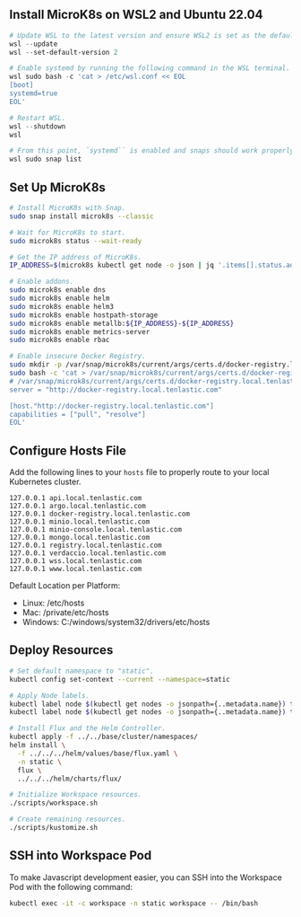 ## Install MicroK8s on WSL2 and Ubuntu 22.04

```powershell
# Update WSL to the latest version and ensure WSL2 is set as the default version.
wsl --update
wsl --set-default-version 2

# Enable systemd by running the following command in the WSL terminal.
wsl sudo bash -c 'cat > /etc/wsl.conf << EOL
[boot]
systemd=true
EOL'

# Restart WSL.
wsl --shutdown
wsl

# From this point, `systemd`` is enabled and snaps should work properly.
wsl sudo snap list
```

## Set Up MicroK8s

```bash
# Install MicroK8s with Snap.
sudo snap install microk8s --classic

# Wait for MicroK8s to start.
sudo microk8s status --wait-ready

# Get the IP address of MicroK8s.
IP_ADDRESS=$(microk8s kubectl get node -o json | jq '.items[].status.addresses[] | select(.type=="InternalIP") | .address')

# Enable addons.
sudo microk8s enable dns
sudo microk8s enable helm
sudo microk8s enable helm3
sudo microk8s enable hostpath-storage
sudo microk8s enable metallb:${IP_ADDRESS}-${IP_ADDRESS}
sudo microk8s enable metrics-server
sudo microk8s enable rbac

# Enable insecure Docker Registry.
sudo mkdir -p /var/snap/microk8s/current/args/certs.d/docker-registry.local.tenlastic.com
sudo bash -c 'cat > /var/snap/microk8s/current/args/certs.d/docker-registry.local.tenlastic.com/hosts.toml << EOL
# /var/snap/microk8s/current/args/certs.d/docker-registry.local.tenlastic.com/hosts.toml
server = "http://docker-registry.local.tenlastic.com"

[host."http://docker-registry.local.tenlastic.com"]
capabilities = ["pull", "resolve"]
EOL'
```

## Configure Hosts File

Add the following lines to your `hosts` file to properly route to your local Kubernetes cluster.

```
127.0.0.1 api.local.tenlastic.com
127.0.0.1 argo.local.tenlastic.com
127.0.0.1 docker-registry.local.tenlastic.com
127.0.0.1 minio.local.tenlastic.com
127.0.0.1 minio-console.local.tenlastic.com
127.0.0.1 mongo.local.tenlastic.com
127.0.0.1 registry.local.tenlastic.com
127.0.0.1 verdaccio.local.tenlastic.com
127.0.0.1 wss.local.tenlastic.com
127.0.0.1 www.local.tenlastic.com
```

Default Location per Platform:

- Linux: /etc/hosts
- Mac: /private/etc/hosts
- Windows: C:/windows/system32/drivers/etc/hosts

## Deploy Resources

```bash
# Set default namespace to "static".
kubectl config set-context --current --namespace=static

# Apply Node labels.
kubectl label node $(kubectl get nodes -o jsonpath={..metadata.name}) tenlastic.com/high-priority=true
kubectl label node $(kubectl get nodes -o jsonpath={..metadata.name}) tenlastic.com/low-priority=true

# Install Flux and the Helm Controller.
kubectl apply -f ../../base/cluster/namespaces/
helm install \
  -f ../../../helm/values/base/flux.yaml \
  -n static \
  flux \
  ../../../helm/charts/flux/

# Initialize Workspace resources.
./scripts/workspace.sh

# Create remaining resources.
./scripts/kustomize.sh
```

## SSH into Workspace Pod

To make Javascript development easier, you can SSH into the Workspace Pod with the following command:

```bash
kubectl exec -it -c workspace -n static workspace -- /bin/bash
```
